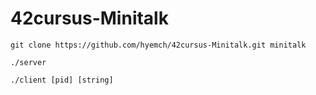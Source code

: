 # 42cursus-Minitalk

```
git clone https://github.com/hyemch/42cursus-Minitalk.git minitalk

./server

./client [pid] [string]

```
